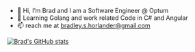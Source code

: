 - 👋 Hi, I’m Brad and I am a Software Engineer @ Optum
- 💞️ Learning Golang and work related Code in C# and Angular 
- 📫  reach me at bradley.s.horlander@gmail.com


[![Brad's GitHub stats](https://github-readme-stats.vercel.app/api?username=BradleySH)](https://github.com/BradleySH/github-readme-stats)
<!---
BradleySH/BradleySH is a ✨ special ✨ repository because its `README.md` (this file) appears on your GitHub profile.
You can click the Preview link to take a look at your changes.
--->
